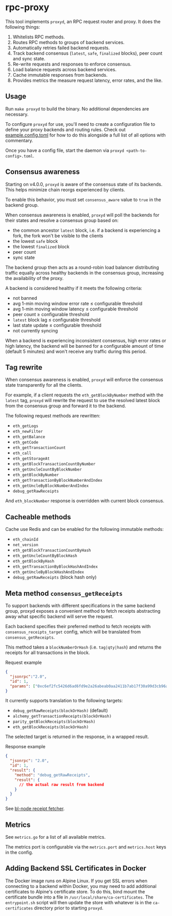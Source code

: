 # rpc-proxy

This tool implements `proxyd`, an RPC request router and proxy. It does the following things:

1. Whitelists RPC methods.
2. Routes RPC methods to groups of backend services.
3. Automatically retries failed backend requests.
4. Track backend consensus (`latest`, `safe`, `finalized` blocks), peer count and sync state.
5. Re-write requests and responses to enforce consensus.
6. Load balance requests across backend services.
7. Cache immutable responses from backends.
8. Provides metrics the measure request latency, error rates, and the like.


## Usage

Run `make proxyd` to build the binary. No additional dependencies are necessary.

To configure `proxyd` for use, you'll need to create a configuration file to define your proxy backends and routing rules.  Check out [example.config.toml](./example.config.toml) for how to do this alongside a full list of all options with commentary.

Once you have a config file, start the daemon via `proxyd <path-to-config>.toml`.


## Consensus awareness

Starting on v4.0.0, `proxyd` is aware of the consensus state of its backends. This helps minimize chain reorgs experienced by clients.

To enable this behavior, you must set `consensus_aware` value to `true` in the backend group.

When consensus awareness is enabled, `proxyd` will poll the backends for their states and resolve a consensus group based on:
* the common ancestor `latest` block, i.e. if a backend is experiencing a fork, the fork won't be visible to the clients
* the lowest `safe` block
* the lowest `finalized` block
* peer count
* sync state

The backend group then acts as a round-robin load balancer distributing traffic equally across healthy backends in the consensus group, increasing the availability of the proxy.

A backend is considered healthy if it meets the following criteria:
* not banned
* avg 1-min moving window error rate ≤ configurable threshold
* avg 1-min moving window latency ≤ configurable threshold
* peer count ≥ configurable threshold
* `latest` block lag ≤ configurable threshold
* last state update ≤ configurable threshold
* not currently syncing

When a backend is experiencing inconsistent consensus, high error rates or high latency,
the backend will be banned for a configurable amount of time (default 5 minutes)
and won't receive any traffic during this period.


## Tag rewrite

When consensus awareness is enabled, `proxyd` will enforce the consensus state transparently for all the clients.

For example, if a client requests the `eth_getBlockByNumber` method with the `latest` tag,
`proxyd` will rewrite the request to use the resolved latest block from the consensus group
and forward it to the backend.

The following request methods are rewritten:
* `eth_getLogs`
* `eth_newFilter`
* `eth_getBalance`
* `eth_getCode`
* `eth_getTransactionCount`
* `eth_call`
* `eth_getStorageAt`
* `eth_getBlockTransactionCountByNumber`
* `eth_getUncleCountByBlockNumber`
* `eth_getBlockByNumber`
* `eth_getTransactionByBlockNumberAndIndex`
* `eth_getUncleByBlockNumberAndIndex`
* `debug_getRawReceipts`

And `eth_blockNumber` response is overridden with current block consensus.


## Cacheable methods

Cache use Redis and can be enabled for the following immutable methods:

* `eth_chainId`
* `net_version`
* `eth_getBlockTransactionCountByHash`
* `eth_getUncleCountByBlockHash`
* `eth_getBlockByHash`
* `eth_getTransactionByBlockHashAndIndex`
* `eth_getUncleByBlockHashAndIndex`
* `debug_getRawReceipts` (block hash only)

## Meta method `consensus_getReceipts`

To support backends with different specifications in the same backend group,
proxyd exposes a convenient method to fetch receipts abstracting away
what specific backend will serve the request.

Each backend specifies their preferred method to fetch receipts with `consensus_receipts_target` config,
which will be translated from `consensus_getReceipts`.

This method takes a `blockNumberOrHash` (i.e. `tag|qty|hash`)
and returns the receipts for all transactions in the block.

Request example
```json
{
  "jsonrpc":"2.0",
  "id": 1,
  "params": ["0xc6ef2fc5426d6ad6fd9e2a26abeab0aa2411b7ab17f30a99d3cb96aed1d1055b"]
}
```

It currently supports translation to the following targets:
* `debug_getRawReceipts(blockOrHash)` (default)
* `alchemy_getTransactionReceipts(blockOrHash)`
* `parity_getBlockReceipts(blockOrHash)`
* `eth_getBlockReceipts(blockOrHash)`

The selected target is returned in the response, in a wrapped result.

Response example
```json
{
  "jsonrpc": "2.0",
  "id": 1,
  "result": {
    "method": "debug_getRawReceipts",
    "result": {
      // the actual raw result from backend
    }
  }
}
```

See [bl-node receipt fetcher](https://github.com/BLASTchain/blast/blob/186e46a47647a51a658e699e9ff047d39444c2de/bl-node/sources/receipts.go#L186-L253).


## Metrics

See `metrics.go` for a list of all available metrics.

The metrics port is configurable via the `metrics.port` and `metrics.host` keys in the config.

## Adding Backend SSL Certificates in Docker

The Docker image runs on Alpine Linux. If you get SSL errors when connecting to a backend within Docker, you may need to add additional certificates to Alpine's certificate store. To do this, bind mount the certificate bundle into a file in `/usr/local/share/ca-certificates`. The `entrypoint.sh` script will then update the store with whatever is in the `ca-certificates` directory prior to starting `proxyd`.
